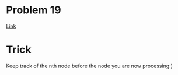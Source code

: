 # Problem 19
[Link](https://leetcode.com/problems/remove-nth-node-from-end-of-list/description/)

# Trick
Keep track of the nth node before the node you are now processing:)
